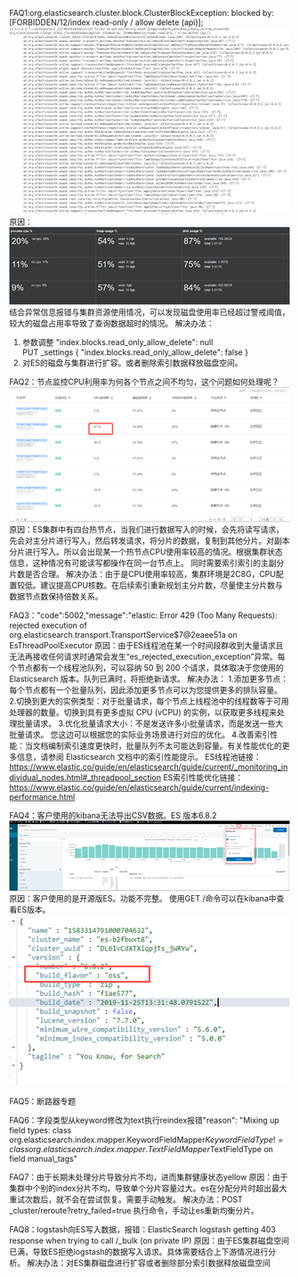 FAQ1:org.elasticsearch.cluster.block.ClusterBlockException: blocked by: [FORBIDDEN/12/index read-only / allow delete (api)];
![img_1.png](img_1.png)
原因：
![img_3.png](img_3.png)
结合异常信息报错与集群资源使用情况，可以发现磁盘使用率已经超过警戒阈值，较大的磁盘占用率导致了查询数据超时的情况。
解决办法：
1.	参数调整  "index.blocks.read_only_allow_delete": null  
      PUT _settings
      {
      "index.blocks.read_only_allow_delete": false
      }
2.	对ES的磁盘与集群进行扩容。或者删除索引数据释放磁盘空间。

FAQ2：节点监控CPU利用率为何各个节点之间不均匀，这个问题如何处理呢？
![img_4.png](img_4.png)
原因：ES集群中有四台热节点，当我们进行数据写入的时候，会先将读写请求，先会对主分片进行写入，然后转发请求，将分片的数据，复制到其他分片。对副本分片进行写入。所以会出现某一个热节点CPU使用率较高的情况。根据集群状态信息，这种情况有可能读写都操作在同一台节点上。
同时需要索引索引的主副分片数是否合理。
解决办法：由于是CPU使用率较高，集群环境是2C8G，CPU配置较低。建议提高CPU核数。在后续索引重新规划主分片数，尽量使主分片数与数据节点数保持倍数关系。

FAQ3："code":5002,"message":"elastic: Error 429 (Too Many Requests): rejected execution of org.elasticsearch.transport.TransportService$7@2eaee51a on EsThreadPoolExecutor
原因：由于ES线程池在某一个时间段群收到大量请求且无法再接收任何请求时通常会发生“es_rejected_execution_exception”异常。每个节点都有一个线程池队列，可以容纳 50 到 200 个请求，具体取决于您使用的 Elasticsearch 版本。队列已满时，将拒绝新请求。
解决办法：
1.添加更多节点：每个节点都有一个批量队列，因此添加更多节点可以为您提供更多的排队容量。
2.切换到更大的实例类型：对于批量请求，每个节点上线程池中的线程数等于可用处理器的数量。切换到具有更多虚拟 CPU (vCPU) 的实例，以获取更多线程来处理批量请求。
3.优化批量请求大小：不是发送许多小批量请求，而是发送一些大批量请求。  您这边可以根据您的实际业务场景进行对应的优化。
4.改善索引性能：当文档编制索引速度更快时，批量队列不太可能达到容量。有关性能优化的更多信息，请参阅 Elasticsearch 文档中的索引性能提示。
   ES线程池链接：https://www.elastic.co/guide/en/elasticsearch/guide/current/_monitoring_individual_nodes.html#_threadpool_section
   ES索引性能优化链接：
   https://www.elastic.co/guide/en/elasticsearch/guide/current/indexing-performance.html

FAQ4：客户使用的kibana无法导出CSV数据。ES 版本6.8.2
![img_5.png](img_5.png)
原因：客户使用的是开源版ES。功能不完整。
使用GET /命令可以在kibana中查看ES版本。
![img_6.png](img_6.png)

FAQ5：断路器专题


FAQ6：字段类型从keyword修改为text执行reindex报错"reason": "Mixing up field types: class org.elasticsearch.index.mapper.KeywordFieldMapper$KeywordFieldType != class org.elasticsearch.index.mapper.TextFieldMapper$TextFieldType on field manual_tags"


FAQ7：由于长期未处理分片导致分片不均，进而集群健康状态yellow
原因：由于集群中个别的index分片不均，导致单个分片容量过大。es在分配分片时超出最大重试次数后，就不会在尝试恢复。需要手动触发。
解决办法：POST _cluster/reroute?retry_failed=true  执行命令，手动让es重新均衡分片。

FAQ8：logstash向ES写入数据，报错：ElasticSearch logstash getting 403 response when trying to call /_bulk (on private IP)
原因：由于ES集群磁盘空间已满，导致ES拒绝logstash的数据写入请求。具体需要结合上下游情况进行分析。
解决办法：对ES集群磁盘进行扩容或者删除部分索引数据释放磁盘空间